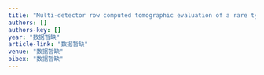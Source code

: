 ```yaml
---
title: "Multi-detector row computed tomographic evaluation of a rare type of complete vascular ring: Double aortic arch with atretic left arch distal to the origin of left subclavian …"
authors: []
authors-key: []
year: "数据暂缺"
article-link: "数据暂缺"
venue: "数据暂缺"
bibex: "数据暂缺"
---
```

